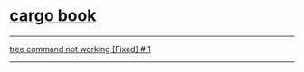 # [cargo book](https://doc.rust-lang.org/cargo/index.html)

____

[tree command not working [Fixed] # 1](https://github.com/users/CoderSales/projects/86/views/1?pane=issue&itemId=77061231)

____

